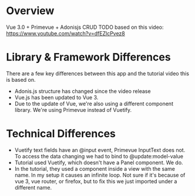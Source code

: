 # Overview

Vue 3.0 + Primevue + Adonisjs CRUD TODO based on this video: https://www.youtube.com/watch?v=dfEZlcPvez8 

# Library & Framework Differences
There are a few key differences between this app and the tutorial video this is based on.
- Adonis.js structure has changed since the video release
- Vue.js has been updated to Vue 3.
- Due to the update of Vue, we're also using a different component library. We're using Primevue instead of Vuetify. 

# Technical Differences
- Vuetify text fields have an @input event, Primevue InputText does not. To access the data changing we had to bind to @update:model-value
- Tutorial used Vuetify, which doesn't have a Panel component. We do. 
- In the tutorial, they used a component inside a view with the same name. In my setup it causes an infinite loop. Not sure if it's because of vue 3, vue router, or firefox, but to fix this we just imported under a different name. 